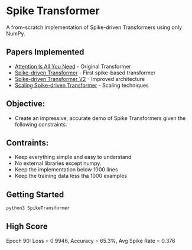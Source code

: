 # Spike Transformer

A from-scratch implementation of Spike-driven Transformers using only NumPy.

## Papers Implemented

- [Attention Is All You Need](https://arxiv.org/pdf/1706.03762) - Original Transformer
- [Spike-driven Transformer](https://arxiv.org/pdf/2307.01694) - First spike-based transformer
- [Spike-driven Transformer V2](https://arxiv.org/pdf/2404.03663) - Improved architecture
- [Scaling Spike-driven Transformer](https://arxiv.org/pdf/2411.16061v1) - Scaling techniques

## Objective:

- Create an impressive, accurate demo of Spike Transformers given the following constraints.

## Contraints:

- Keep everything simple and easy to understand
- No external libraries except numpy.
- Keep the implementation below 1000 lines
- Keep the training data less tha 1000 examples

## Getting Started

```bash
python3 SpikeTransformer
```

## High Score

Epoch 90: Loss = 0.9946, Accuracy = 65.3%, Avg Spike Rate = 0.376
